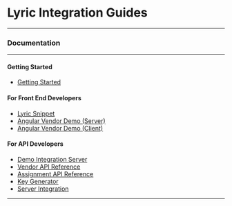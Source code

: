 # Lyric Integration Guides 

<hr/>
<h3>Documentation</h3>
<hr/>
<div class=row>

<div class="col-sm-4">

#### Getting Started

* [Getting Started](!Getting_Started)

</div>

<div class="col-sm-4">

#### For Front End Developers

* [Lyric Snippet](!Lyric_Snippet/Lyric_Snippet)
* [Angular Vendor Demo (Server)](!Angular_Demo/Server_Demo)
* [Angular Vendor Demo (Client)](!Angular_Demo/Client_Demo)

</div>
<div class="col-sm-4">

#### For API Developers
* [Demo Integration Server](!Demo_Integration_Server)
* [Vendor API Reference](/secure/vendor-api/)
* [Assignment API Reference](/secure/assignments-api/)
* [Key Generator](/secure/key-generator/#/keys)
* [Server Integration](!Server_Integration)

</div>

</div>

<div class="clear"></div>
<hr/>